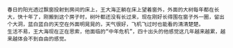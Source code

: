 	春日的阳光透过飘窗投射到房间的床上，王大海正躺在床上望着窗外，外面的大树每年都在长大，快十年了，刚搬到这个房子时，树叶都还没有长过来，现在刚好长得围在窗子外一圈，留出个大洞，蓝白蓝白的天空在外面明晃晃的，天气很好，飞机飞过时也能看的清清楚楚。
	生活不易，王大海现在正在思索，他面临的“中年危机”，四十出头的他感觉这几年越来越累，越来越体会不到自由的感觉。
